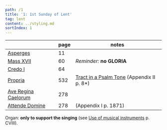 ```yaml
---
path: /1
title: '1: 1st Sunday of Lent'
tag: lent
content: ../styling.md
sortIndex: 1
---
```


|   | page  | notes   |
|---|---|---|
| [Asperges](/pdf/asperges.pdf) | 11 | |
| [Mass XVII](/pdf/xvii.pdf) | 60 | _Reminder:_ __no GLORIA__ |
| [Credo I](/pdf/credo-i.pdf) | 64 | |
| [Propria](/pdf/1st-Sunday-of-Lent.pdf)  | 532 | [Tract in  a Psalm Tone](/pdf/1st-Sunday-of-Lent-Tract-PsalmTone.pdf) (Appendix II  p. 8*)|
| [Ave Regina Caelorum](/pdf/ave-regina-caelorum.pdf)  | 278  |   |
| [Attende Domine](/pdf/attende-domine.pdf)  | 278  | (Appendix I  p. 1871)  |

Organ: __only to support the singing__ (see [Use of musical instruments](/use-of-musical-instruments) p. CVIII).